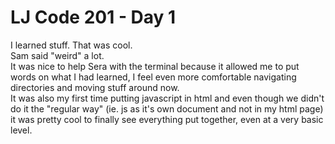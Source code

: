# LJ Code 201 - Day 1  
  
I learned stuff. That was cool.  
Sam said "weird" a lot.  
It was nice to help Sera with the terminal because it allowed me to put words on what I had learned, I feel even more comfortable navigating directories and moving stuff around now.  
It was also my first time putting javascript in html and even though we didn't do it the "regular way" (ie. js as it's own document and not in my html page) it was pretty cool to finally see everything put together, even at a very basic level.

